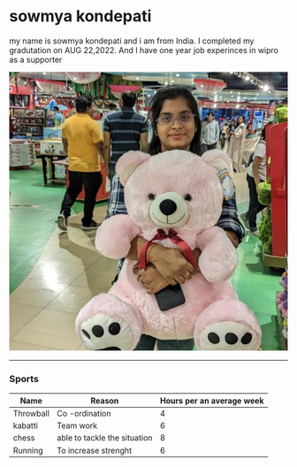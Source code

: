 # sowmya kondepati
my name is sowmya kondepati and i am from India. I completed my gradutation on AUG 22,2022. And I have one year job experinces in wipro as a supporter

![Alt text](myself.jpg)

---

### Sports

| Name | Reason | Hours per an average week|
|------|--------|--------------------------|
|Throwball|Co -ordination|4|
|kabatti|Team work|6|
|chess|able to tackle the situation|8|
|Running|To increase strenght|6|